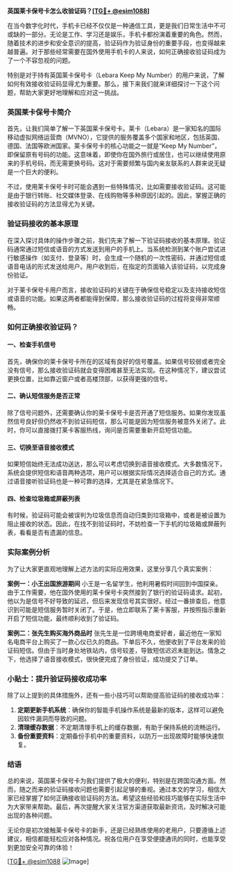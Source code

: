 **英国莱卡保号卡怎么收验证码？[[TG💪+ @esim1088](https://t.me/s/esim1088)]**

在当今数字化时代，手机卡已经不仅仅是一种通信工具，更是我们日常生活中不可或缺的一部分。无论是工作、学习还是娱乐，手机卡都扮演着重要的角色。然而，随着技术的进步和安全意识的提高，验证码作为验证身份的重要手段，也变得越来越普遍。对于那些经常需要在国外使用手机卡的人来说，如何正确接收验证码成为了一个不容忽视的问题。

特别是对于持有英国莱卡保号卡（Lebara Keep My Number）的用户来说，了解如何有效接收验证码显得尤为重要。那么，接下来我们就来详细探讨一下这个问题，帮助大家更好地理解和应对这一挑战。

### 英国莱卡保号卡简介

首先，让我们简单了解一下英国莱卡保号卡。莱卡（Lebara）是一家知名的国际移动虚拟网络运营商（MVNO），它提供的服务覆盖多个国家和地区，包括英国、德国、法国等欧洲国家。莱卡保号卡的核心功能之一就是“Keep My Number”，即保留原有号码的功能。这意味着，即使你在国外旅行或居住，也可以继续使用原来的手机号码，而无需更换号码。这对于需要频繁与国内亲友联系的人群来说无疑是一个巨大的便利。

不过，使用莱卡保号卡时可能会遇到一些特殊情况，比如需要接收验证码。这可能是由于银行转账、社交媒体登录、在线购物等多种原因引起的。因此，掌握正确的接收验证码的方法显得尤为关键。

### 验证码接收的基本原理

在深入探讨具体的操作步骤之前，我们先来了解一下验证码接收的基本原理。验证码通常通过短信或语音的方式发送到用户的手机上。当系统检测到某个账户尝试进行敏感操作（如支付、登录等）时，会生成一个随机的一次性密码，并通过短信或语音电话的形式发送给用户。用户收到后，在指定的页面输入该验证码，以完成身份验证。

对于莱卡保号卡用户而言，接收验证码的关键在于确保信号稳定以及支持接收短信或语音的功能。如果这两者都能得到保障，那么接收验证码的过程将变得非常顺畅。

### 如何正确接收验证码？

#### 一、检查手机信号

首先，确保你的莱卡保号卡所在的区域有良好的信号覆盖。如果信号较弱或者完全没有信号，那么接收验证码就会变得困难甚至无法实现。在这种情况下，建议尝试更换位置，比如靠近窗户或者高楼顶部，以获得更强的信号。

#### 二、确认短信服务是否正常

除了信号问题外，还需要确认你的莱卡保号卡是否开通了短信服务。如果你发现虽然信号良好但仍然收不到验证码短信，那么可能是因为短信服务被意外关闭了。此时，你可以直接拨打莱卡客服热线，询问是否需要重新开启短信功能。

#### 三、切换至语音接收模式

如果短信始终无法成功送达，那么可以考虑切换到语音接收模式。大多数情况下，系统会提供短信和语音两种选项，用户可以根据实际情况选择适合自己的方式。通过语音接听验证码也是一种可靠的选择，尤其是在紧急情况下。

#### 四、检查垃圾箱或屏蔽列表

有时候，验证码可能会被误判为垃圾信息而自动归类到垃圾箱中，或者是被设置为阻止接收的状态。因此，在找不到验证码时，不妨检查一下手机的垃圾箱或屏蔽列表，看看是否有遗漏的信息。

### 实际案例分析

为了让大家更直观地理解上述方法的实际应用效果，这里分享几个真实案例：

**案例一：小王出国旅游期间**
小王是一名留学生，他利用暑假时间回到中国探亲。由于工作需要，他在国外使用的莱卡保号卡突然接到了银行的验证码请求。起初，他以为是信号不好导致的延迟，但后来发现信号其实很好。经过一番排查后，他意识到可能是短信服务暂时关闭了。于是，他立即联系了莱卡客服，并按照指示重新开启了短信功能，最终顺利收到了验证码。

**案例二：张先生购买海外商品时**
张先生是一位跨境电商爱好者，最近他在一家知名电商平台上购买了一款心仪已久的商品。下单后不久，他便收到了平台发来的验证码短信。但由于当时身处地铁站内，信号较差，导致短信迟迟未能到达。情急之下，他选择了语音接收模式，很快便完成了身份验证，成功提交了订单。

### 小贴士：提升验证码接收成功率

除了以上提到的具体措施外，还有一些小技巧可以帮助提高验证码的接收成功率：

1. **定期更新手机系统**：确保你的智能手机操作系统是最新的版本，这样可以避免因软件漏洞而导致的问题。
2. **清理缓存数据**：不定期清理手机上的缓存数据，有助于保持系统的流畅运行。
3. **备份重要资料**：定期备份手机中的重要资料，以防万一出现故障时能够快速恢复。

### 结语

总的来说，英国莱卡保号卡为我们提供了极大的便利，特别是在跨国沟通方面。然而，随之而来的验证码接收问题也需要引起足够的重视。通过本文的学习，相信大家已经掌握了如何正确接收验证码的方法。希望这些经验和技巧能够在实际生活中为大家带来帮助。最后，再次提醒大家关注官方渠道获取最新资讯，及时解决可能出现的各种问题。

无论你是初次接触莱卡保号卡的新手，还是已经熟练使用的老用户，只要遵循上述建议，相信都能轻松应对各种情况。祝各位用户在享受便捷通讯的同时，也能享受到更加安全可靠的体验！

[[TG💪+ @esim1088](https://t.me/s/esim1088) ![Image](https://i.postimg.cc/4NQfJmqS/Snipaste-2025-05-13-00-14-12.png)]